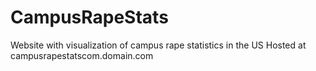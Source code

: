 # CampusRapeStats
Website with visualization of campus rape statistics in the US
Hosted at campusrapestatscom.domain.com